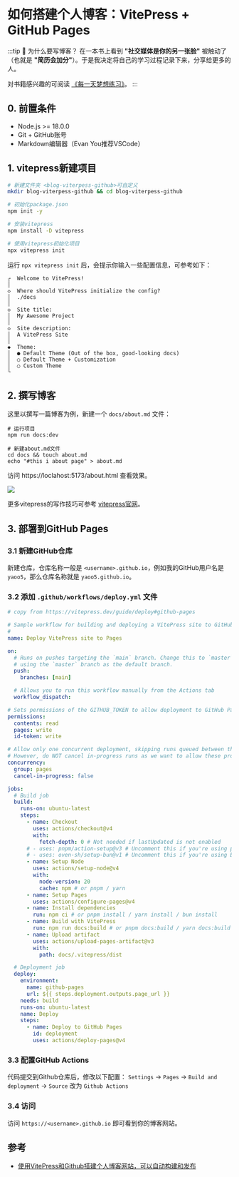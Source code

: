 # 如何搭建个人博客：VitePress + GitHub Pages

:::tip :pushpin: 为什么要写博客？
在一本书上看到 **"社交媒体是你的另一张脸"** 被触动了（也就是 **"简历会加分"**）。于是我决定将自己的学习过程记录下来，分享给更多的人。

对书籍感兴趣的可阅读 [《每一天梦想练习》](/life/reading/everyday-dream-exercise)。
:::

## 0. 前置条件
- Node.js >= 18.0.0
- Git + GitHub账号
- Markdown编辑器（Evan You推荐VSCode）

## 1. vitepress新建项目

```bash
# 新建文件夹 <blog-viterpess-github>可自定义
mkdir blog-viterpess-github && cd blog-viterpess-github

# 初始化package.json
npm init -y

# 安装vitepress
npm install -D vitepress

# 使用vitepress初始化项目
npx vitepress init
```
运行 `npx vitepress init` 后，会提示你输入一些配置信息，可参考如下：
```shell
┌  Welcome to VitePress!
│
◇  Where should VitePress initialize the config?
│  ./docs
│
◇  Site title:
│  My Awesome Project
│
◇  Site description:
│  A VitePress Site
│
◆  Theme:
│  ● Default Theme (Out of the box, good-looking docs)
│  ○ Default Theme + Customization
│  ○ Custom Theme
└
```

## 2. 撰写博客
这里以撰写一篇博客为例，新建一个 `docs/about.md` 文件：
```shell
# 运行项目
npm run docs:dev

# 新建about.md文件
cd docs && touch about.md
echo "#this i about page" > about.md

```
访问 https://loclahost:5173/about.html 查看效果。

![](/tech/images/blog_about.png)

更多vitepress的写作技巧可参考 [vitepress官网](https://vitepress.dev/)。
## 3. 部署到GitHub Pages

### 3.1 新建GitHub仓库
新建仓库，仓库名称一般是 `<username>.github.io`，例如我的GitHub用户名是 `yaoo5`，那么仓库名称就是 `yaoo5.github.io`。

### 3.2 添加 `.github/workflows/deploy.yml` 文件
```yaml
# copy from https://vitepress.dev/guide/deploy#github-pages

# Sample workflow for building and deploying a VitePress site to GitHub Pages
#
name: Deploy VitePress site to Pages

on:
  # Runs on pushes targeting the `main` branch. Change this to `master` if you're
  # using the `master` branch as the default branch.
  push:
    branches: [main]

  # Allows you to run this workflow manually from the Actions tab
  workflow_dispatch:

# Sets permissions of the GITHUB_TOKEN to allow deployment to GitHub Pages
permissions:
  contents: read
  pages: write
  id-token: write

# Allow only one concurrent deployment, skipping runs queued between the run in-progress and latest queued.
# However, do NOT cancel in-progress runs as we want to allow these production deployments to complete.
concurrency:
  group: pages
  cancel-in-progress: false

jobs:
  # Build job
  build:
    runs-on: ubuntu-latest
    steps:
      - name: Checkout
        uses: actions/checkout@v4
        with:
          fetch-depth: 0 # Not needed if lastUpdated is not enabled
      # - uses: pnpm/action-setup@v3 # Uncomment this if you're using pnpm
      # - uses: oven-sh/setup-bun@v1 # Uncomment this if you're using Bun
      - name: Setup Node
        uses: actions/setup-node@v4
        with:
          node-version: 20
          cache: npm # or pnpm / yarn
      - name: Setup Pages
        uses: actions/configure-pages@v4
      - name: Install dependencies
        run: npm ci # or pnpm install / yarn install / bun install
      - name: Build with VitePress
        run: npm run docs:build # or pnpm docs:build / yarn docs:build / bun run docs:build
      - name: Upload artifact
        uses: actions/upload-pages-artifact@v3
        with:
          path: docs/.vitepress/dist

  # Deployment job
  deploy:
    environment:
      name: github-pages
      url: ${{ steps.deployment.outputs.page_url }}
    needs: build
    runs-on: ubuntu-latest
    name: Deploy
    steps:
      - name: Deploy to GitHub Pages
        id: deployment
        uses: actions/deploy-pages@v4
```

### 3.3 配置GitHub Actions
代码提交到Github仓库后，修改以下配置：
`Settings` -> `Pages` -> `Build and deployment` -> `Source` 改为 `Github Actions`

### 3.4 访问
访问 `https://<username>.github.io` 即可看到你的博客网站。

## 参考
- [使用VitePress和Github搭建个人博客网站，可以自动构建和发布](https://jzplp.github.io/2023/blog-github.html)
